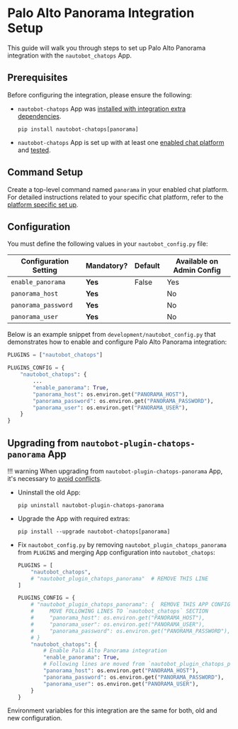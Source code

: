 # Palo Alto Panorama Integration Setup

This guide will walk you through steps to set up Palo Alto Panorama integration with the `nautobot_chatops` App.

## Prerequisites

Before configuring the integration, please ensure the following:

- `nautobot-chatops` App was [installed with integration extra dependencies](./index.md#installation-guide).
    ```shell
    pip install nautobot-chatops[panorama]
    ```
- `nautobot-chatops` App is set up with at least one [enabled chat platform](./index.md#chat-platforms-configuration) and [tested](./index.md#test-your-chatbot).

## Command Setup

Create a top-level command named `panorama` in your enabled chat platform. For detailed instructions related to your specific chat platform, refer to the [platform specific set up](./index.md#chat-platforms-configuration).

## Configuration

You must define the following values in your `nautobot_config.py` file:

| Configuration Setting | Mandatory? | Default | Available on Admin Config |
| --------------------- | ---------- | ------- | ------------------------- |
| `enable_panorama`     | **Yes**    | False   | Yes                       |
| `panorama_host`       | **Yes**    |         | No                        |
| `panorama_password`   | **Yes**    |         | No                        |
| `panorama_user`       | **Yes**    |         | No                        |

Below is an example snippet from `development/nautobot_config.py` that demonstrates how to enable and configure Palo Alto Panorama integration:

```python
PLUGINS = ["nautobot_chatops"]

PLUGINS_CONFIG = {
    "nautobot_chatops": {
        ...
        "enable_panorama": True,
        "panorama_host": os.environ.get("PANORAMA_HOST"),
        "panorama_password": os.environ.get("PANORAMA_PASSWORD"),
        "panorama_user": os.environ.get("PANORAMA_USER"),
    }
}
```

## Upgrading from `nautobot-plugin-chatops-panorama` App

!!! warning
    When upgrading from `nautobot-plugin-chatops-panorama` App, it's necessary to [avoid conflicts](index.md#potential-apps-conflicts).

- Uninstall the old App:
    ```shell
    pip uninstall nautobot-plugin-chatops-panorama
    ```
- Upgrade the App with required extras:
    ```shell
    pip install --upgrade nautobot-chatops[panorama]
    ```
- Fix `nautobot_config.py` by removing `nautobot_plugin_chatops_panorama` from `PLUGINS` and merging App configuration into `nautobot_chatops`:
    ```python
    PLUGINS = [
        "nautobot_chatops",
        # "nautobot_plugin_chatops_panorama"  # REMOVE THIS LINE
    ]

    PLUGINS_CONFIG = {
        # "nautobot_plugin_chatops_panorama": {  REMOVE THIS APP CONFIGURATION
        #     MOVE FOLLOWING LINES TO `nautobot_chatops` SECTION
        #     "panorama_host": os.environ.get("PANORAMA_HOST"),
        #     "panorama_user": os.environ.get("PANORAMA_USER"),
        #     "panorama_password": os.environ.get("PANORAMA_PASSWORD"),
        # }
        "nautobot_chatops": {
            # Enable Palo Alto Panorama integration
            "enable_panorama": True,
            # Following lines are moved from `nautobot_plugin_chatops_panorama`
            "panorama_host": os.environ.get("PANORAMA_HOST"),
            "panorama_password": os.environ.get("PANORAMA_PASSWORD"),
            "panorama_user": os.environ.get("PANORAMA_USER"),
        }
    }
    ```

Environment variables for this integration are the same for both, old and new configuration.
